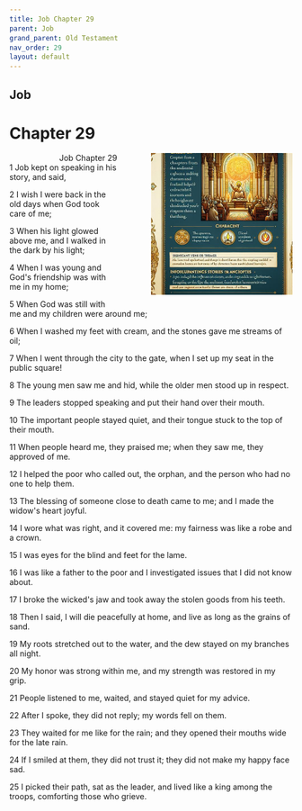 ```yaml
---
title: Job Chapter 29
parent: Job
grand_parent: Old Testament
nav_order: 29
layout: default
---
```


## Job

# Chapter 29

<div style="clear: both; text-align: right;">
    <img src="/assets/Image/Job/500/29.jpg" alt="Job Chapter 29" class="chapter-image" style="max-width: 50%; height: auto; float: right; margin: 0 0 10px 10px; padding-left: 10%;">
    <figcaption style="font-size: 14px;">Job Chapter 29</figcaption>
</div>
1 Job kept on speaking in his story, and said,

2 I wish I were back in the old days when God took care of me;

3 When his light glowed above me, and I walked in the dark by his light;

4 When I was young and God's friendship was with me in my home;

5 When God was still with me and my children were around me;

6 When I washed my feet with cream, and the stones gave me streams of oil;

7 When I went through the city to the gate, when I set up my seat in the public square!

8 The young men saw me and hid, while the older men stood up in respect.

9 The leaders stopped speaking and put their hand over their mouth.

10 The important people stayed quiet, and their tongue stuck to the top of their mouth.

11 When people heard me, they praised me; when they saw me, they approved of me.

12 I helped the poor who called out, the orphan, and the person who had no one to help them.

13 The blessing of someone close to death came to me; and I made the widow's heart joyful.

14 I wore what was right, and it covered me: my fairness was like a robe and a crown.

15 I was eyes for the blind and feet for the lame.

16 I was like a father to the poor and I investigated issues that I did not know about.

17 I broke the wicked's jaw and took away the stolen goods from his teeth.

18 Then I said, I will die peacefully at home, and live as long as the grains of sand.

19 My roots stretched out to the water, and the dew stayed on my branches all night.

20 My honor was strong within me, and my strength was restored in my grip.

21 People listened to me, waited, and stayed quiet for my advice.

22 After I spoke, they did not reply; my words fell on them.

23 They waited for me like for the rain; and they opened their mouths wide for the late rain.

24 If I smiled at them, they did not trust it; they did not make my happy face sad.

25 I picked their path, sat as the leader, and lived like a king among the troops, comforting those who grieve.


